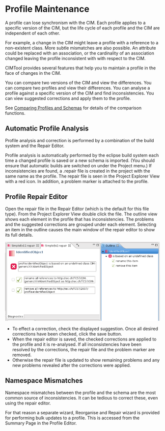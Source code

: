 # Profile Maintenance
A profile can lose synchronism with the CIM. Each profile applies to a specific version of the CIM, but the life cycle of each profile and the CIM are independent of each other.

For example, a change in the CIM might leave a profile with a reference to a non-existent class. More subtle mismatches are also possible. An attribute could be replaced with an association, or the cardinality of an association changed leaving the profile inconsistent with with respect to the CIM.

CIMTool provides several features that help you to maintain a profile in the face of changes in the CIM.

You can compare two versions of the CIM and view the differences.
You can compare two profiles and view their differences.
You can analyse a profile against a specific version of the CIM and find inconsistencies.
You can view suggested corrections and apply them to the profile.

See [Comparing Profiles and Schemas](comparing-profiles-schemas.md) for details of the comparison functions.

## Automatic Profile Analysis
Profile analysis and correction is performed by a combination of the build system and the Repair Editor.

Profile analysis is automatically performed by the eclipse build system each time a changed profile is saved or a new schema is imported. (You should ensure that automatic builds are switched on under the Project menu.)
If inconsistencies are found, a .repair file is created in the project with the same name as the profile. The repair file is seen in the Project Explorer View with a red icon. In addition, a problem marker is attached to the profile.

## Profile Repair Editor
Open the repair file in the Repair Editor (which is the default for this file type). From the Project Explorer View double click the file.
The outline view shows each element in the profile that has inconsistencies. The problems and the suggested corrections are grouped under each element.
Selecting an item in the outline causes the main window of the repair editor to show its full details.

![CIMTool Repair](../images/CIMToolRepair1.png)

  * To effect a correction, check the displayed suggestion. Once all desired corrections have been checked, click the save button.
  * When the repair editor is saved, the checked corrections are applied to the profile and it is re-analysed. If all inconsistencies have been resolved by the corrections, the repair file and the problem marker are removed.
  * Otherwise the repair file is updated to show remaining problems and any new problems revealed after the corrections were applied.

## Namespace Mismatches
Namespace mismatches between the profile and the schema are the most common source of inconsistencies. It can be tedious to correct these, even using the repair editor.

For that reason a separate wizard, Reorganise and Repair wizard is provided for performing bulk updates to a profile. This is accessed from the Summary Page in the Profile Editor.
